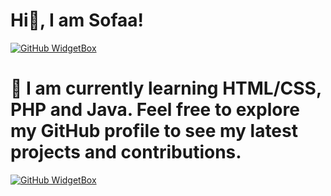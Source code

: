 # Hi👋, I am Sofaa!

[![GitHub WidgetBox](https://github-widgetbox.vercel.app/api/profile?username=Sofaadev&data=followers,repositories,stars,commits)](https://github.com/Jurredr/github-widgetbox)

# 👋 I am currently learning HTML/CSS, PHP and Java. Feel free to explore my GitHub profile to see my latest projects and contributions.

[![GitHub WidgetBox](https://github-widgetbox.vercel.app/api/skills?software=vscode,java,html,css)](https://github.com/Jurredr/github-widgetbox)
